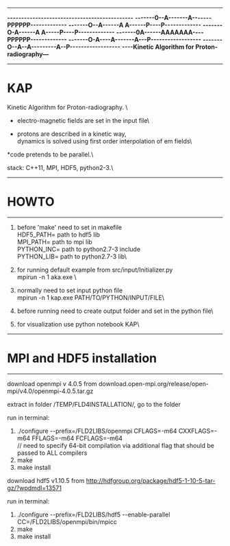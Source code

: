 
*****************************************************
****---------------------------------------------****
****-------0--A-------A-------PPPPPP-------------****
****-------O--A------A A------P----P-------------****
****-------O-A------A   A-----P----P-------------****
****-------0A------AAAAAAA----PPPPPP-------------****
****-------O-A----A-------A---P------------------****
****-------O--A--A---------A--P------------------****
****----Kinetic Algorithm for Proton-radiography—****
*****************************************************

# KAP
 Kinetic Algorithm for Proton-radiography. \

* electro-magnetic fields are set in the input file\

* protons are described in a kinetic way, \
  dynamics is solved using first order interpolation of em fields\

*code pretends to be parallel.\

stack: C++11, MPI, HDF5, python2-3.\
_______________________
#       HOWTO
_______________________
1. before 'make' need to set in makefile\
    HDF5_PATH= path to hdf5 lib\
    MPI_PATH= path to mpi lib\
    PYTHON_INC= path to python2.7-3 include\
    PYTHON_LIB= path to python2.7-3 lib\

2. for running default example from src/input/Initializer.py\
    mpirun -n 1 aka.exe \

3. normally need to set input python file\
    mpirun -n 1 kap.exe PATH/TO/PYTHON/INPUT/FILE\

4. before running need to create output folder and set in the python file\

5. for visualization use python notebook KAP\


___________________________________
#     MPI and HDF5 installation
___________________________________

download openmpi v 4.0.5 from download.open-mpi.org/release/open-mpi/v4.0/openmpi-4.0.5.tar.gz

extract in folder /TEMP/FLD4INSTALLATION/, go to the folder

run in terminal:
1. ./configure --prefix=/FLD2LIBS/openmpi CFLAGS=-m64 CXXFLAGS=-m64 FFLAGS=-m64 FCFLAGS=-m64 \
// need to specify 64-bit compilation via additional flag that should be passed to ALL compilers
2. make
3. make install

download hdf5 v1.10.5 from http://hdfgroup.org/package/hdf5-1-10-5-tar-gz/?wpdmdl=13571

run in terminal:
1. ./configure --prefix=/FLD2LIBS/hdf5 --enable-parallel CC=/FLD2LIBS/openmpi/bin/mpicc
2. make
3. make install







